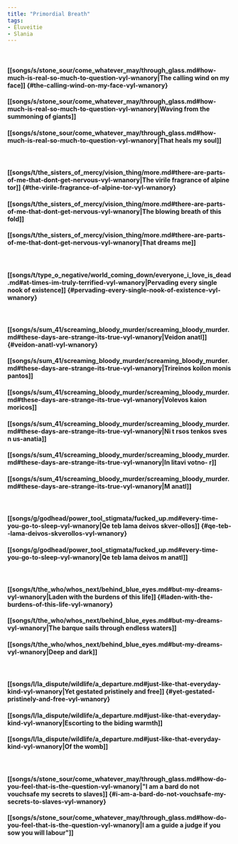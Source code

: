 ```yaml
---
title: "Primordial Breath"
tags:
- Eluveitie
- Slania
---
```

&nbsp;
#### [[songs/s/stone_sour/come_whatever_may/through_glass.md#how-much-is-real-so-much-to-question-vyl-wnanory|The calling wind on my face]] {#the-calling-wind-on-my-face-vyl-wnanory}
#### [[songs/s/stone_sour/come_whatever_may/through_glass.md#how-much-is-real-so-much-to-question-vyl-wnanory|Waving from the summoning of giants]]
#### [[songs/s/stone_sour/come_whatever_may/through_glass.md#how-much-is-real-so-much-to-question-vyl-wnanory|That heals my soul]]
&nbsp;
#### [[songs/t/the_sisters_of_mercy/vision_thing/more.md#there-are-parts-of-me-that-dont-get-nervous-vyl-wnanory|The virile fragrance of alpine tor]] {#the-virile-fragrance-of-alpine-tor-vyl-wnanory}
#### [[songs/t/the_sisters_of_mercy/vision_thing/more.md#there-are-parts-of-me-that-dont-get-nervous-vyl-wnanory|The blowing breath of this fold]]
#### [[songs/t/the_sisters_of_mercy/vision_thing/more.md#there-are-parts-of-me-that-dont-get-nervous-vyl-wnanory|That dreams me]]
&nbsp;
#### [[songs/t/type_o_negative/world_coming_down/everyone_i_love_is_dead.md#at-times-im-truly-terrified-vyl-wnanory|Pervading every single nook of existence]] {#pervading-every-single-nook-of-existence-vyl-wnanory}
&nbsp;
#### [[songs/s/sum_41/screaming_bloody_murder/screaming_bloody_murder.md#these-days-are-strange-its-true-vyl-wnanory|Veidon anatl]] {#veidon-anatl-vyl-wnanory}
#### [[songs/s/sum_41/screaming_bloody_murder/screaming_bloody_murder.md#these-days-are-strange-its-true-vyl-wnanory|Trireinos koilon monis pantos]]
#### [[songs/s/sum_41/screaming_bloody_murder/screaming_bloody_murder.md#these-days-are-strange-its-true-vyl-wnanory|Volevos kaion moricos]]
#### [[songs/s/sum_41/screaming_bloody_murder/screaming_bloody_murder.md#these-days-are-strange-its-true-vyl-wnanory|Ni t rsos tenkos sves n us-anatia]]
#### [[songs/s/sum_41/screaming_bloody_murder/screaming_bloody_murder.md#these-days-are-strange-its-true-vyl-wnanory|In litavi  votno- r]]
#### [[songs/s/sum_41/screaming_bloody_murder/screaming_bloody_murder.md#these-days-are-strange-its-true-vyl-wnanory|M  anatl]]
&nbsp;
#### [[songs/g/godhead/power_tool_stigmata/fucked_up.md#every-time-you-go-to-sleep-vyl-wnanory|Qe teb  lama deivos skver-ollos]] {#qe-teb--lama-deivos-skverollos-vyl-wnanory}
#### [[songs/g/godhead/power_tool_stigmata/fucked_up.md#every-time-you-go-to-sleep-vyl-wnanory|Qe teb  lama deivos m  anatl]]
&nbsp;
#### [[songs/t/the_who/whos_next/behind_blue_eyes.md#but-my-dreams-vyl-wnanory|Laden with the burdens of this life]] {#laden-with-the-burdens-of-this-life-vyl-wnanory}
#### [[songs/t/the_who/whos_next/behind_blue_eyes.md#but-my-dreams-vyl-wnanory|The barque sails through endless waters]]
#### [[songs/t/the_who/whos_next/behind_blue_eyes.md#but-my-dreams-vyl-wnanory|Deep and dark]]
&nbsp;
#### [[songs/l/la_dispute/wildlife/a_departure.md#just-like-that-everyday-kind-vyl-wnanory|Yet gestated pristinely and free]] {#yet-gestated-pristinely-and-free-vyl-wnanory}
#### [[songs/l/la_dispute/wildlife/a_departure.md#just-like-that-everyday-kind-vyl-wnanory|Escorting to the biding warmth]]
#### [[songs/l/la_dispute/wildlife/a_departure.md#just-like-that-everyday-kind-vyl-wnanory|Of the womb]]
&nbsp;
#### [[songs/s/stone_sour/come_whatever_may/through_glass.md#how-do-you-feel-that-is-the-question-vyl-wnanory|"I am a bard do not vouchsafe my secrets to slaves]] {#i-am-a-bard-do-not-vouchsafe-my-secrets-to-slaves-vyl-wnanory}
#### [[songs/s/stone_sour/come_whatever_may/through_glass.md#how-do-you-feel-that-is-the-question-vyl-wnanory|I am a guide a judge if you sow you will labour"]]
